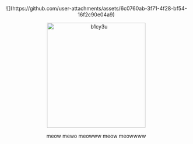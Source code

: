 <p align="center"> ![](https://github.com/user-attachments/assets/6c0760ab-3f71-4f28-bf54-16f2c90e04a9) </p>
<p align="center"> <img width="270" height="288" alt="b1cy3u" src="https://github.com/user-attachments/assets/cad5d1de-a8fe-4e8b-a456-7a629f884286" /> </p>
<p align="center"> meow mewo meowww meow meowwww </p>

